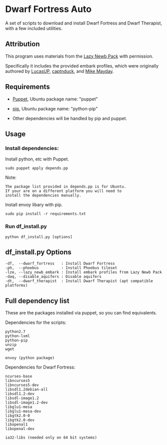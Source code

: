 Dwarf Fortress Auto
===================

A set of scripts to download and install Dwarf Fortress and
Dwarf Therapist, with a few included utilities.

## Attribution

This program uses materials from the
[Lazy Newb Pack](http://www.bay12forums.com/smf/index.php?topic=59026.0)
with permission.

Specifically it includes the provided embark profiles, which
were originally authored by
[LucasUP](http://www.funkybomp.com/),
[captnduck](https://www.youtube.com/user/captnduck), and
[Mike Mayday](http://mayday.w.staszic.waw.pl/df.php).


## Requirements

- [Puppet](http://puppetlabs.com/), Ubuntu package name: "puppet"
- [pip](http://www.pip-installer.org), Ubuntu package name: "python-pip"

- Other dependencies will be handled by pip and puppet.

## Usage
### Install dependencies:

Install python, etc with Puppet.

    sudo puppet apply depends.pp

Note:

    The package list provided in depends.pp is for Ubuntu.
    If your are on a different platform you will need to
    install the dependencies manually.

Install envoy libary with pip.

    sudo pip install -r requirements.txt

### Run df\_install.py

    python df_install.py [options]

## df\_install.py Options

    -df,  --dwarf_fortress   : Install Dwarf Fortress
    -ph,  --phoebus          : Install Phoebus tileset
    -lze, --lazy_newb_embark : Install embark profiles from Lazy Newb Pack
    -daq, --disable_aquifers : Disable aquifers
    -dt,  --dwarf_therapist  : Install Dwarf Therapist (apt compatible platforms)

## Full dependency list
These are the packages installed via puppet, so you can find equivalents.

Dependencies for the scripts:

    python2.7
    python-lxml
    python-pip
    unzip
    wget

    envoy (python package)

Dependencies for Dwarf Fortress:

    ncurses-base
    libncurses5
    libncurses5-dev
    libsdl1.2debian-all
    libsdl1.2-dev
    libsdl-image1.2
    libsdl-image1.2-dev
    libglu1-mesa
    libglu1-mesa-dev
    libgtk2.0-0
    libgtk2.0-dev
    libopenal1
    libopenal-dev

    ia32-libs (needed only on 64 bit systems)
